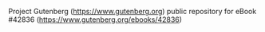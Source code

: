 Project Gutenberg (https://www.gutenberg.org) public repository for eBook #42836 (https://www.gutenberg.org/ebooks/42836)
